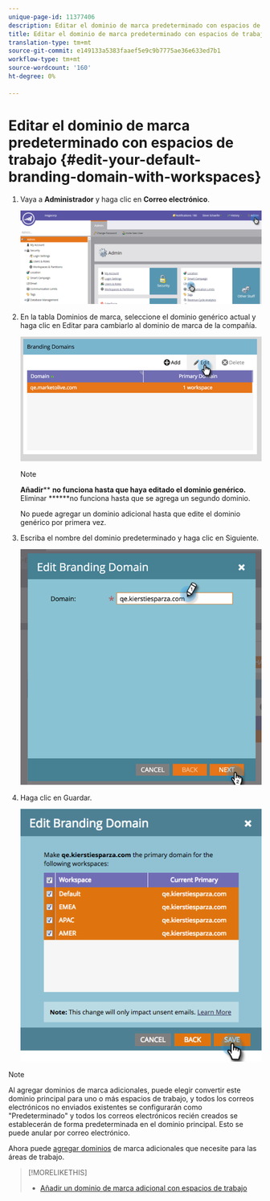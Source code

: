 ```yaml
---
unique-page-id: 11377406
description: Editar el dominio de marca predeterminado con espacios de trabajo - Documentos de marketing - Documentación del producto
title: Editar el dominio de marca predeterminado con espacios de trabajo
translation-type: tm+mt
source-git-commit: e149133a5383faaef5e9c9b7775ae36e633ed7b1
workflow-type: tm+mt
source-wordcount: '160'
ht-degree: 0%

---
```



# Editar el dominio de marca predeterminado con espacios de trabajo {#edit-your-default-branding-domain-with-workspaces}

1. Vaya a **Administrador** y haga clic en **Correo electrónico**.

   ![](assets/image2016-6-29-16-3a42-3a20.png)

1. En la tabla Dominios de marca, seleccione el dominio genérico actual y haga clic en Editar para cambiarlo al dominio de marca de la compañía.

   ![](assets/image2016-8-12-10-3a30-3a34.png)

   >[!NOTE]
   >
   >**Añadir**** **no funciona hasta que haya editado el dominio genérico.** Eliminar ******no funciona hasta que se agrega un segundo dominio.
   >
   >No puede agregar un dominio adicional hasta que edite el dominio genérico por primera vez.

1. Escriba el nombre del dominio predeterminado y haga clic en Siguiente.

   ![](assets/image2016-8-12-10-3a32-3a31.png)

1. Haga clic en Guardar.

   ![](assets/edit-branding-domain-9-12-16-hand.png)

>[!NOTE]
>
>Al agregar dominios de marca adicionales, puede elegir convertir este dominio principal para uno o más espacios de trabajo, y todos los correos electrónicos no enviados existentes se configurarán como &quot;Predeterminado&quot; y todos los correos electrónicos recién creados se establecerán de forma predeterminada en el dominio principal. Esto se puede anular por correo electrónico.

Ahora puede [agregar dominios](add-an-additional-branding-domain-with-workspaces.md) de marca adicionales que necesite para las áreas de trabajo.

>[!MORELIKETHIS]
>
>* [Añadir un dominio de marca adicional con espacios de trabajo](add-an-additional-branding-domain-with-workspaces.md)

